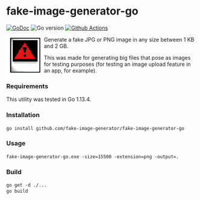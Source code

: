 # fake-image-generator-go
[![GoDoc](https://godoc.org/github.com/fake-image-generator/fake-image-generator-go?status.svg)](https://godoc.org/github.com/fake-image-generator/fake-image-generator-go) ![Go version](https://img.shields.io/github/go-mod/go-version/fake-image-generator/fake-image-generator-go) [![Github Actions](https://img.shields.io/github/workflow/status/fake-image-generator/fake-image-generator-go/Go)](https://github.com/fake-image-generator/fake-image-generator-go/actions?query=workflow%3AGo)



<img align="left" width="100" height="100" src="fake-image-generator.png">

Generate a fake JPG or PNG image in any size between 1 KB and 2 GB.

This was made for generating big files that pose as images for testing purposes (for testing an image upload feature in an app, for example).

### Requirements

This utility was tested in Go 1.13.4.

### Installation

```
go install github.com/fake-image-generator/fake-image-generator-go
```

### Usage

```
fake-image-generator-go.exe -size=15500 -extension=png -output=.
```

### Build

```
go get -d ./...
go build
```
